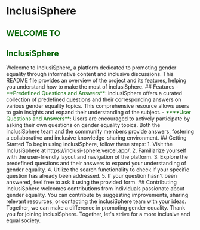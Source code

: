 # InclusiSphere
## <span style="color: darkgreen">WELCOME TO
## <span style="color: darkgreen">InclusiSphere
</div>
Welcome to InclusiSphere, a platform dedicated to promoting gender equality through informative content and inclusive discussions. This README file provides an overview of the project and its features, helping you understand how to make the most of inclusiSphere.
## Features
- <span style="color: darkgreen">**Predefined Questions and Answers**</span>: inclusiSphere offers a curated collection of predefined questions and their corresponding answers on various gender equality topics. This comprehensive resource allows users to gain insights and expand their understanding of the subject.
- <span style="color: darkgreen">****User Questions and Answers**</span>: Users are encouraged to actively participate by asking their own questions on gender equality topics. Both the inclusiSphere team and the community members provide answers, fostering a collaborative and inclusive knowledge-sharing environment.
## Getting Started
To begin using inclusiSphere, follow these steps:
1. Visit the InclusiSphere at https://inclusi-sphere.vercel.app/.
2. Familiarize yourself with the user-friendly layout and navigation of the platform.
3. Explore the predefined questions and their answers to expand your understanding of gender equality.
4. Utilize the search functionality to check if your specific question has already been addressed.
5. If your question hasn't been answered, feel free to ask it using the provided form.
## Contributing
inclusiSphere welcomes contributions from individuals passionate about gender equality. You can contribute by suggesting improvements, sharing relevant resources, or contacting the inclusiSphere team with your ideas. Together, we can make a difference in promoting gender equality.
Thank you for joining inclusiSphere. Together, let's strive for a more inclusive and equal society.